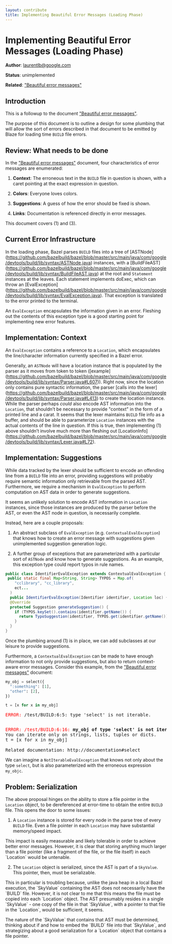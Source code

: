 ```yaml
---
layout: contribute
title: Implementing Beautiful Error Messages (Loading Phase)
---
```


# Implementing Beautiful Error Messages (Loading Phase)

__Author__: [laurentlb@google.com](mailto:laurentlb@google.com)

__Status__: unimplemented

__Related__: ["Beautiful error messages"](/designs/2016/05/23/beautiful-error-messages.html)

## Introduction

This is a followup to the document ["Beautiful error messages"](/designs/2016/05/23/beautiful-error-messages.html).

The purpose of this document is to outline a design for some plumbing that will
allow the sort of errors described in that document to be emitted by Blaze for
loading time `BUILD` file errors.

## Review: What needs to be done

In the ["Beautiful error messages"](/designs/2016/05/23/beautiful-error-messages.html)
document, four characteristics of error messages
are enumerated:

1.  **Context**: The erroneous text in the `BUILD` file in question is shown,
    with a caret pointing at the exact expression in question.

2.  **Colors**: Everyone loves colors.

3.  **Suggestions**: A guess of how the error should be fixed is shown.

4.  **Links**: Documentation is referenced directly in error messages.

This document covers (1) and (3).

## Current Error Infrastructure

In the loading phase, Bazel parses `BUILD` files into a tree of [ASTNode]
(https://github.com/bazelbuild/bazel/blob/master/src/main/java/com/google/devtools/build/lib/syntax/ASTNode.java)
instances, with a [BuildFileAST]
(https://github.com/bazelbuild/bazel/blob/master/src/main/java/com/google/devtools/build/lib/syntax/BuildFileAST.java)
at the root and `Statement` instances at the leaves. Each statement implements
doExec, which can throw an [EvalException]
(https://github.com/bazelbuild/bazel/blob/master/src/main/java/com/google/devtools/build/lib/syntax/EvalException.java).
That exception is translated to the error printed to the terminal.

An `EvalException` encapsulates the information given in an error. Fleshing out
the contents of this exception type is a good starting point for implementing
new error features.

## Implementation: Context

An `EvalException` contains a reference to a `Location`, which encapsulates the
line/character information currently specified in a Bazel error.

Generally, an `ASTNode` will have a location instance that is populated by the
parser as it moves from token to token ([example]
(https://github.com/bazelbuild/bazel/blob/master/src/main/java/com/google/devtools/build/lib/syntax/Parser.java#L607)).
Right now, since the location only contains pure syntactic information, the
parser [calls into the lexer]
(https://github.com/bazelbuild/bazel/blob/master/src/main/java/com/google/devtools/build/lib/syntax/Parser.java#L413)
to create the location instance. While the parser perhaps *could* also encode
AST information into the `Location`, that shouldn’t be necessary to provide
"context" in the form of a printed line and a carat. It seems that the
lexer maintains `BUILD` file info as a buffer, and should be able to
parameterize `Location` instances with the actual contents of the line in
question. If this is true, then implementing (1) above shouldn’t involve much
more than fleshing out [LocationInfo]
(https://github.com/bazelbuild/bazel/blob/master/src/main/java/com/google/devtools/build/lib/syntax/Lexer.java#L72).

## Implementation: Suggestions

While data tracked by the lexer should be sufficient to encode an offending
line from a `BUILD` file into an error, providing suggestions will probably
require semantic information only retrievable from the parsed AST. Furthermore,
we require a mechanism in `EvalException` to perform computation on AST data in
order to generate suggestions.

It seems an unlikely solution to encode AST information in `Location` instances,
since those instances are produced by the parser before the AST, or even the AST
node in question, is necessarily complete.

Instead, here are a couple proposals:

1. An abstract subclass of `EvalException` (e.g. `ContextualEvalException`)
that knows how to create an error message with suggestions given unimplemented
suggestion generation logic.

2. A further group of exceptions that are parameterized with a particular sort
of `ASTNode` and know how to generate suggestions. As an example, this
exception type could report typos in rule names.

```java
public class IdentifierEvalException extends ContextualEvalException {
 public static final Map<String, String> TYPOS = Map.of(
    "cclibrary", "cc_library",
    ect...
  )
  public IdentifierEvalException(Identifier identifier, Location loc) {...}
  @Override
  protected Suggestion generateSuggestion() {
    if (TYPOS.keySet().contains(identifier.getName()) {
      return TypoSuggestion(identifier, TYPOS.get(identifier.getName()));
    }
  }
}
```

Once the plumbing around (1) is in place, we can add subclasses at our leisure
to provide suggestions.

Furthermore, a `ContextualEvalException` can be made to have enough information
to not only provide suggestions, but also to return context-aware error
messages. Consider this example, from the
["Beautiful error messages"](/designs/2016/05/23/beautiful-error-messages.html)
document:

```python
my_obj = select({
  ":something": [1],
  "other": [2],
})

t = [x for x in my_obj]
```

<pre>
<font color="red">ERROR:</font> /test/BUILD:6:5: type 'select' is not iterable.
</pre>
<pre>
<font color="red">
ERROR: /test/BUILD:6:16:</font> <b>my_obj of type 'select' is not iterable.</b>
You can iterate only on strings, lists, tuples or dicts.
t = [x for x in my_obj]
                ^
Related documentation: http://documentation#select
</pre>

We can imagine a `NotIterableEvalException` that knows not only about the type
`select`, but is also parameterized with the erroneous expression ```my_objc```.

## Problem: Serialization

The above proposal hinges on the ability to store a file pointer in the
`Location` object, to be dereferenced at error-time to obtain the entire `BUILD`
file. This opens the door to some issues:

1. A `Location` instance is stored for every node in the parse tree of every
`BUILD` file. Even a file pointer in each `Location` may have substantial
memory/speed impact.
<p>This impact is easily measurable and likely tolerable in order to achieve
better error messages. However, it is clear that storing anything much larger
than a file pointer (like a fragment of the file, or the file itself) in each
`Location` would be untenable.

2. The `Location` object is serialized, since the AST is part of a `SkyValue`.
This pointer, then, must be serializable.
<p>This in particular is troubling because, unlike the java heap in a local
Bazel execution, the `SkyValue` containing the AST does not necessarily have the
`BUILD` file. However, it is not clear to me that this means the file must be
copied into each `Location` object. The AST presumably resides in a single
`SkyValue` - one copy of the file in that `SkyValue`, with a pointer to that
file in the `Location`, would be sufficient, it seems.
<p>The nature of the `SkyValue` that contains that AST must be determined,
thinking about if and how to embed the `BUILD` file into that `SkyValue`, and
strategizing about a good serialization for a `Location` object that
contains a file pointer.

